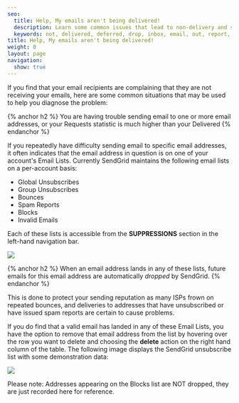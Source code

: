 ```yaml
---
seo:
  title: Help, My emails aren't being delivered!
  description: Learn some common issues that lead to non-delivery and some solutions to help get your message in the inbox.
  keywords: not, delivered, deferred, drop, inbox, email, out, report, client, bounce, invalid, deliverability, problem, delivery, 
title: Help, My emails aren't being delivered!
weight: 0
layout: page
navigation:
  show: true
---
```


If you find that your email recipients are complaining that they are not receiving your emails, here are some common situations that may be used to help you diagnose the problem:

{% anchor h2 %}
You are having trouble sending email to one or more email addresses, or your Requests statistic is much higher than your Delivered
{% endanchor %}

If you repeatedly have difficulty sending email to specific email addresses, it often indicates that the email address in question is on one of your account's Email Lists. Currently SendGrid maintains the following email lists on a per-account basis:

- Global Unsubscribes
- Group Unsubscribes
- Bounces
- Spam Reports
- Blocks
- Invalid Emails

Each of these lists is accessible from the **SUPPRESSIONS**  section in the left-hand navigation bar.

![]({{root_url}}/images/supressions.png)

{% anchor h2 %}
When an email address lands in any of these lists, future emails for this email address are automatically _dropped_ by SendGrid.
{% endanchor %}

This is done to protect your sending reputation as many ISPs frown on repeated bounces, and deliveries to addresses that have unsubscribed or have issued spam reports are certain to cause problems.

If you do find that a valid email has landed in any of these Email Lists, you have the option to remove that email address from the list by hovering over the row you want to delete and choosing the **delete** action on the right hand column of the table. The following image displays the SendGrid unsubscribe list with some demonstration data:

![]({{root_url}}/images/Cursor_and_SendGrid.png)

Please note: Addresses appearing on the Blocks list are NOT dropped, they are just recorded here for reference.
